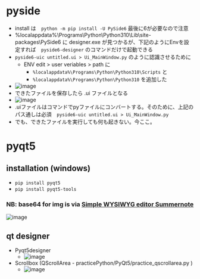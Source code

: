 <link rel="stylesheet" type="text/css" href="/assets/css/styles.css" />

# pyside
* install は　`python -m pip install -U PySide6` 最後に6が必要なので注意
* %localappdata%\Programs\Python\Python310\Lib\site-packages\PySide6 に designer.exe が見つかるが、下記のようにEnvを設定すれば　`pyside6-designer` のコマンドだけで起動できる
* `pyside6-uic untitled.ui > Ui_MainWindow.py` のように認識させるために
   * ENV edit > user veriables > path に
     * `%localappdata%\Programs\Python\Python310\Scripts` と
     * `%localappdata%\Programs\Python\Python310` を追加した
* ![image](https://github.com/jamad/jamad.github.io/assets/949913/e93eaee5-a417-4049-96f1-cacbc6b5f18c)
* できたファイルを保存したら .ui ファイルとなる
* ![image](https://github.com/jamad/jamad.github.io/assets/949913/0b18bbf1-6500-48ae-b0b4-7dec107e0da6)
* .uiファイルはコマンドでpyファイルにコンバートする。そのために、上記のパス通しは必須　`pyside6-uic untitled.ui > Ui_MainWindow.py`
* でも、できたファイルを実行しても何も起きない。今ここ。




# pyqt5
## installation (windows)
* `pip install pyqt5`
* `pip install pyqt5-tools`

### NB: base64 for img is via [Simple WYSIWYG editor Summernote](https://summernote.org/)  

![image](https://github.com/jamad/jamad.github.io/assets/949913/fae04ffb-b724-4e8d-bcc2-b3e94ddc185c)

## qt designer
* Pyqt5designer
    * ![image](https://github.com/jamad/jamad.github.io/assets/949913/a4b3b024-5836-469b-aef5-d77511822090)
* Scrollbox (QScrollArea - practicePython/PyQt5/practice_qscrollarea.py )
    * ![image](https://github.com/jamad/jamad.github.io/assets/949913/1aa2e378-1ff7-4b6c-be9c-17326fa42c98)
